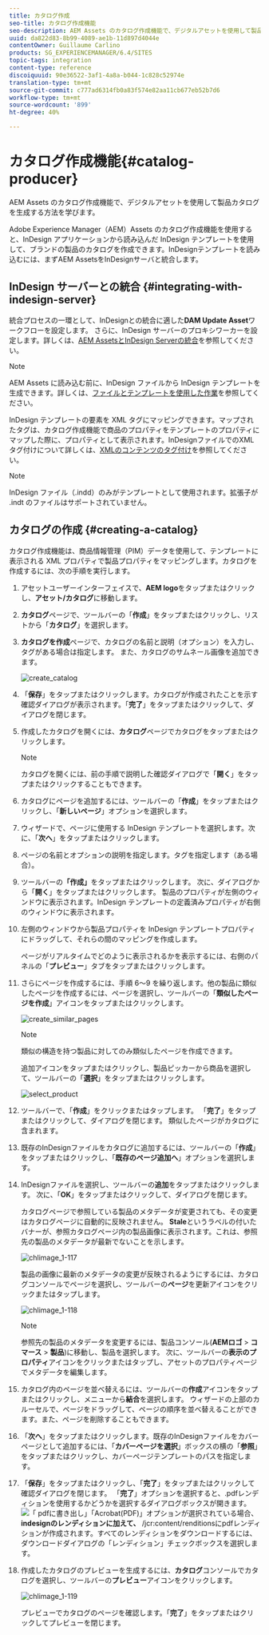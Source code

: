 ```yaml
---
title: カタログ作成
seo-title: カタログ作成機能
seo-description: AEM Assets のカタログ作成機能で、デジタルアセットを使用して製品カタログを生成する方法を学びます。
uuid: da822d83-8b99-4089-ae1b-11d897d4044e
contentOwner: Guillaume Carlino
products: SG_EXPERIENCEMANAGER/6.4/SITES
topic-tags: integration
content-type: reference
discoiquuid: 90e36522-3af1-4a8a-b044-1c828c52974e
translation-type: tm+mt
source-git-commit: c777ad6314fb0a83f574e82aa11cb677eb52b7d6
workflow-type: tm+mt
source-wordcount: '899'
ht-degree: 40%

---
```



# カタログ作成機能{#catalog-producer}

AEM Assets のカタログ作成機能で、デジタルアセットを使用して製品カタログを生成する方法を学びます。

Adobe Experience Manager（AEM）Assets のカタログ作成機能を使用すると、InDesign アプリケーションから読み込んだ InDesign テンプレートを使用して、ブランドの製品のカタログを作成できます。InDesignテンプレートを読み込むには、まずAEM AssetsをInDesignサーバと統合します。

## InDesign サーバーとの統合 {#integrating-with-indesign-server}

統合プロセスの一環として、InDesignとの統合に適した&#x200B;**DAM Update Asset**&#x200B;ワークフローを設定します。 さらに、InDesign サーバーのプロキシワーカーを設定します。詳しくは、[AEM AssetsとInDesign Serverの統合](/help/assets/indesign.md)を参照してください。

>[!NOTE]
>
>AEM Assets に読み込む前に、InDesign ファイルから InDesign テンプレートを生成できます。詳しくは、[ファイルとテンプレートを使用した作業](https://helpx.adobe.com/jp/indesign/using/files-templates.html)を参照してください。
>
>InDesign テンプレートの要素を XML タグにマッピングできます。マップされたタグは、カタログ作成機能で商品のプロパティをテンプレートのプロパティにマップした際に、プロパティとして表示されます。InDesignファイルでのXMLタグ付けについて詳しくは、[XMLのコンテンツのタグ付け](https://helpx.adobe.com/jp/indesign/using/tagging-content-xml.html)を参照してください。

>[!NOTE]
>
>InDesign ファイル（.indd）のみがテンプレートとして使用されます。拡張子が .indt のファイルはサポートされていません。

## カタログの作成  {#creating-a-catalog}

カタログ作成機能は、商品情報管理（PIM）データを使用して、テンプレートに表示される XML プロパティで製品プロパティをマッピングします。カタログを作成するには、次の手順を実行します。

1. アセットユーザーインターフェイスで、**AEM logo**&#x200B;をタップまたはクリックし、**アセット/カタログ**&#x200B;に移動します。
1. **カタログ**&#x200B;ページで、ツールバーの「**作成**」をタップまたはクリックし、リストから「**カタログ**」を選択します。
1. **カタログを作成**&#x200B;ページで、カタログの名前と説明（オプション）を入力し、タグがある場合は指定します。 また、カタログのサムネール画像を追加できます。

   ![create_catalog](assets/create_catalog.png)

1. 「**保存**」をタップまたはクリックします。カタログが作成されたことを示す確認ダイアログが表示されます。「**完了**」をタップまたはクリックして、ダイアログを閉じます。
1. 作成したカタログを開くには、**カタログ**&#x200B;ページでカタログをタップまたはクリックします。

   >[!NOTE]
   >
   >カタログを開くには、前の手順で説明した確認ダイアログで「**開く**」をタップまたはクリックすることもできます。

1. カタログにページを追加するには、ツールバーの「**作成**」をタップまたはクリックし、「**新しいページ**」オプションを選択します。
1. ウィザードで、ページに使用する InDesign テンプレートを選択します。次に、「**次へ**」をタップまたはクリックします。
1. ページの名前とオプションの説明を指定します。タグを指定します（ある場合）。
1. ツールバーの&#x200B;**「作成」**&#x200B;をタップまたはクリックします。 次に、ダイアログから「**開く**」をタップまたはクリックします。 製品のプロパティが左側のウィンドウに表示されます。InDesign テンプレートの定義済みプロパティが右側のウィンドウに表示されます。
1. 左側のウィンドウから製品プロパティを InDesign テンプレートプロパティにドラッグして、それらの間のマッピングを作成します。

   ページがリアルタイムでどのように表示されるかを表示するには、右側のパネルの「**プレビュー**」タブをタップまたはクリックします。

1. さらにページを作成するには、手順 6～9 を繰り返します。他の製品に類似したページを作成するには、ページを選択し、ツールバーの「**類似したページを作成**」アイコンをタップまたはクリックします。

   ![create_similar_pages](assets/create_similar_pages.png)

   >[!NOTE]
   >
   >類似の構造を持つ製品に対してのみ類似したページを作成できます。

   追加アイコンをタップまたはクリックし、製品ピッカーから商品を選択して、ツールバーの「**選択**」をタップまたはクリックします。

   ![select_product](assets/select_product.png)

1. ツールバーで、「**作成**」をクリックまたはタップします。 「**完了**」をタップまたはクリックして、ダイアログを閉じます。 類似したページがカタログに含まれます。
1. 既存のInDesignファイルをカタログに追加するには、ツールバーの「**作成**」をタップまたはクリックし、「**既存のページ追加へ**」オプションを選択します。
1. InDesignファイルを選択し、ツールバーの&#x200B;**追加**&#x200B;をタップまたはクリックします。 次に、「**OK**」をタップまたはクリックして、ダイアログを閉じます。

   カタログページで参照している製品のメタデータが変更されても、その変更はカタログページに自動的に反映されません。 **Stale**&#x200B;というラベルの付いたバナーが、参照カタログページ内の製品画像に表示されます。これは、参照先の製品のメタデータが最新でないことを示します。

   ![chlimage_1-117](assets/chlimage_1-117.png)

   製品の画像に最新のメタデータの変更が反映されるようにするには、カタログコンソールでページを選択し、ツールバーの&#x200B;**ページ**&#x200B;を更新アイコンをクリックまたはタップします。

   ![chlimage_1-118](assets/chlimage_1-118.png)

   >[!NOTE]
   >
   >参照先の製品のメタデータを変更するには、製品コンソール(**AEMロゴ** > **コマース** > **製品**)に移動し、製品を選択します。 次に、ツールバーの&#x200B;**表示のプロパティ**&#x200B;アイコンをクリックまたはタップし、アセットのプロパティページでメタデータを編集します。

1. カタログ内のページを並べ替えるには、ツールバーの&#x200B;**作成**&#x200B;アイコンをタップまたはクリックし、メニューから&#x200B;**結合**&#x200B;を選択します。 ウィザードの上部のカルーセルで、ページをドラッグして、ページの順序を並べ替えることができます。また、ページを削除することもできます。

1. 「**次へ**」をタップまたはクリックします。既存のInDesignファイルをカバーページとして追加するには、「**カバーページを選択**」ボックスの横の「**参照**」をタップまたはクリックし、カバーページテンプレートのパスを指定します。
1. 「**保存**」をタップまたはクリックし、「**完了**」をタップまたはクリックして確認ダイアログを閉じます。
「**完了**」オプションを選択すると、.pdfレンディションを使用するかどうかを選択するダイアログボックスが開きます。
   ![「](assets/CatalogPDF.png)
pdfに書き出し」「Acrobat(PDF)」オプションが選択されている場合、  **indesignのレンディションに加えて、** /jcr:content/renditionsにpdfレンディションが作成されます。すべてのレンディションをダウンロードするには、ダウンロードダイアログの「レンディション」チェックボックスを選択します。

1. 作成したカタログのプレビューを生成するには、**カタログ**&#x200B;コンソールでカタログを選択し、ツールバーの&#x200B;**プレビュー**&#x200B;アイコンをクリックします。

   ![chlimage_1-119](assets/chlimage_1-119.png)

   プレビューでカタログのページを確認します。「**完了**」をタップまたはクリックしてプレビューを閉じます。

